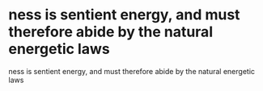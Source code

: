 # ness is sentient energy, and must therefore abide by the natural energetic laws

ness is sentient energy, and must therefore abide by the natural energetic laws
